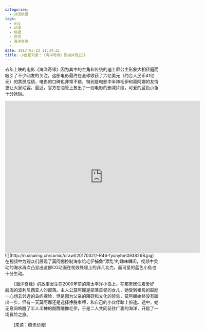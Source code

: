 ```yaml
---
categories:
  - 动漫情报
tags:
  - acg
  - 动漫
  - 情报
  - 资讯
  - 海洋奇缘
  - 
date: 2017-03-22 11:34:35
title: 小鱼超可爱！《海洋奇缘》删减片段公开
---
```

去年上映的电影《海洋奇缘》因为其中的主角和传统的迪士尼公主形象大相径庭而吸引了不少网友的关注。这部电影最终在全球收获了六亿美元（约合人民币41亿元）的票房成绩，电影的口碑也非常不错，特别是电影中半神毛伊和莫阿娜的友情更让大家动容。最近，官方在油管上放出了一则电影的删减片段，可爱的蓝色小鱼十分抢镜。
<iframe frameborder="0" width="640" height="498" src="https://v.qq.com/iframe/player.html?vid=q0023c7q1lm&tiny=0&auto=0" allowfullscreen></iframe>
![](http://n.sinaimg.cn/comic/crawl/20170321/-R46-fycnyhm0938268.jpg)
在视频中为观众们展现了莫阿娜控制海水给毛伊捕鱼“添乱”的趣味瞬间，视频中灵动的海水再次凸显出这部CG动画在视效处理上的非凡功力。而可爱的蓝色小鱼也十分生动。

　　《海洋奇缘》的故事发生在2000年前的南太平洋小岛上。在那里居住着爱好航海的波利尼西亚人的部落。主人公莫阿娜是部落首领的女儿，她受到祖母的鼓励一心想去邻近的岛屿探险，但是因为父亲的阻碍和文化的禁忌，莫阿娜始终没有踏出一步。但有一天莫阿娜还是选择挣脱束缚，和自己的小伙伴踏上旅途。途中，她无意间唤醒了半人半神的图腾雕像毛伊，于是二人共同前往广袤的海洋，开启了一场冒险之旅。

　　[来源：腾讯动漫]
